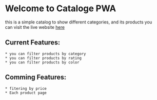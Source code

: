 # Welcome to Cataloge PWA
this is a simple catalog to show different categories, and its products
you can visit the live website [here](https://karimmokhtar.github.io/catalog-reactJS/)
## Current Features:
    * you can filter products by category
    * you can filter products by rating
    * you can filter products by color

## Comming Features:
    * fitering by price
    * Each product page

